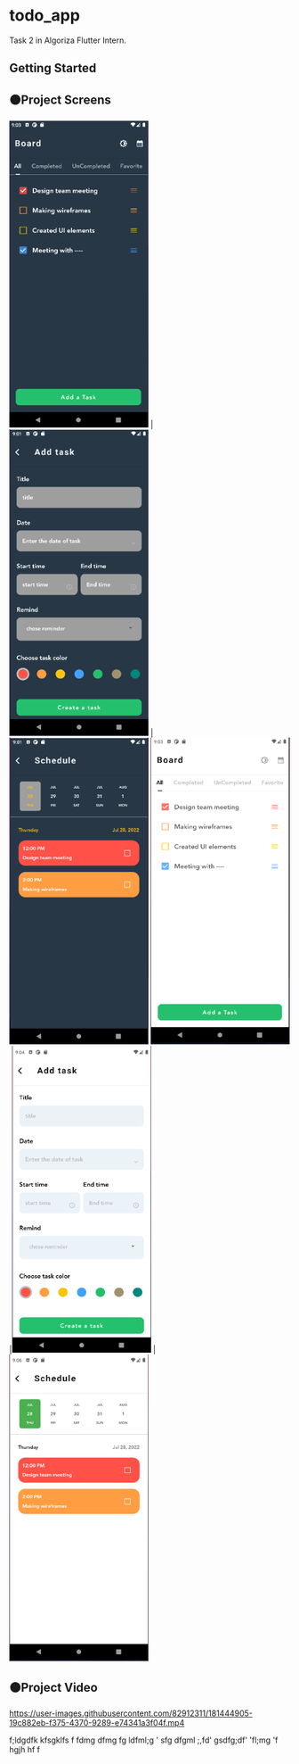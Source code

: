 # todo_app

Task 2 in Algoriza Flutter Intern.

## Getting Started
## 🟠Project Screens
<img src="b.PNG" width="250" height="550">  | <img src="add.PNG" width="250" height="550"> |  <img src="sc.PNG" width="250" height="550">
<img src="b2.PNG" width="250" height="550"> |<img src="add2.PNG" width="250" height="550"> |  <img src="sc2.PNG" width="250" height="550">


## 🟠Project Video
https://user-images.githubusercontent.com/82912311/181444905-19c882eb-f375-4370-9289-e74341a3f04f.mp4

f;ldgdfk kfsgklfs f
fdmg dfmg
fg ldfml;g '
sfg dfgml ;,fd'
gsdfg;df' 
'fl;mg 'f
hgjh hf f 